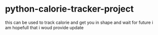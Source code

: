 # python-calorie-tracker-project
this can be used to track calorie and get you in shape and wait for future i am hopefull that i woud provide update
